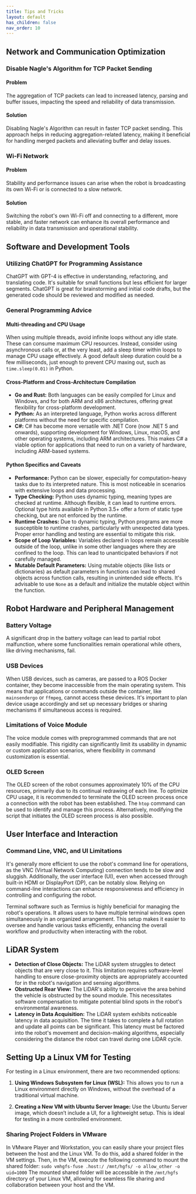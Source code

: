 ```yaml
---
title: Tips and Tricks
layout: default
has_children: false
nav_order: 10
---
```


## Network and Communication Optimization
### Disable Nagle's Algorithm for TCP Packet Sending
#### Problem
The aggregation of TCP packets can lead to increased latency, parsing and buffer issues, impacting the speed and reliability of data transmission.

#### Solution
Disabling Nagle's Algorithm can result in faster TCP packet sending. This approach helps in reducing aggregation-related latency, making it beneficial for handling merged packets and alleviating buffer and delay issues.

### Wi-Fi Network
#### Problem
Stability and performance issues can arise when the robot is broadcasting its own Wi-Fi or is connected to a slow network.

#### Solution
Switching the robot's own Wi-Fi off and connecting to a different, more stable, and faster network can enhance its overall performance and reliability in data transmission and operational stability.

## Software and Development Tools
### Utilizing ChatGPT for Programming Assistance
ChatGPT with GPT-4 is effective in understanding, refactoring, and translating code. It's suitable for small functions but less efficient for larger segments. ChatGPT is great for brainstorming and initial code drafts, but the generated code should be reviewed and modified as needed.

### General Programming Advice
#### Multi-threading and CPU Usage
When using multiple threads, avoid infinite loops without any idle state. These can consume maximum CPU resources. Instead, consider using asynchronous calls or, at the very least, add a sleep timer within loops to manage CPU usage effectively. A good default sleep duration could be a few milliseconds, just enough to prevent CPU maxing out, such as `time.sleep(0.01)` in Python.

#### Cross-Platform and Cross-Architecture Compilation
- **Go and Rust:** Both languages can be easily compiled for Linux and Windows, and for both ARM and x86 architectures, offering great flexibility for cross-platform development.
- **Python:** As an interpreted language, Python works across different platforms without the need for specific compilation.
- **C#:** C# has become more versatile with .NET Core (now .NET 5 and onwards), supporting development for Windows, Linux, macOS, and other operating systems, including ARM architectures. This makes C# a viable option for applications that need to run on a variety of hardware, including ARM-based systems.

#### Python Specifics and Caveats
- **Performance:** Python can be slower, especially for computation-heavy tasks due to its interpreted nature. This is most noticeable in scenarios with extensive loops and data processing.
- **Type Checking:** Python uses dynamic typing, meaning types are checked at runtime. Although flexible, it can lead to runtime errors. Optional type hints available in Python 3.5+ offer a form of static type checking, but are not enforced by the runtime.
- **Runtime Crashes:** Due to dynamic typing, Python programs are more susceptible to runtime crashes, particularly with unexpected data types. Proper error handling and testing are essential to mitigate this risk.
- **Scope of Loop Variables:** Variables declared in loops remain accessible outside of the loop, unlike in some other languages where they are confined to the loop. This can lead to unanticipated behaviors if not carefully managed.
- **Mutable Default Parameters:** Using mutable objects (like lists or dictionaries) as default parameters in functions can lead to shared objects across function calls, resulting in unintended side effects. It's advisable to use `None` as a default and initialize the mutable object within the function.

## Robot Hardware and Peripheral Management
### Battery Voltage
A significant drop in the battery voltage can lead to partial robot malfunction, where some functionalities remain operational while others, like driving mechanisms, fail.

### USB Devices 
When USB devices, such as cameras, are passed to a ROS Docker container, they become inaccessible from the main operating system. This means that applications or commands outside the container, like `mainsendergo` or `ffmpeg`, cannot access these devices. It's important to plan device usage accordingly and set up necessary bridges or sharing mechanisms if simultaneous access is required.

### Limitations of Voice Module
The voice module comes with preprogrammed commands that are not easily modifiable. This rigidity can significantly limit its usability in dynamic or custom application scenarios, where flexibility in command customization is essential.

### OLED Screen 
The OLED screen of the robot consumes approximately 10% of the CPU resources, primarily due to its continual redrawing of each line. To optimize CPU usage, it is recommended to terminate the OLED screen process once a connection with the robot has been established. The `htop` command can be used to identify and manage this process. Alternatively, modifying the script that initiates the OLED screen process is also possible.

## User Interface and Interaction
### Command Line, VNC, and UI Limitations
It's generally more efficient to use the robot's command line for operations, as the VNC (Virtual Network Computing) connection tends to be slow and sluggish. Additionally, the user interface (UI), even when accessed through built-in HDMI or DisplayPort (DP), can be notably slow. Relying on command-line interactions can enhance responsiveness and efficiency in controlling and configuring the robot. 

Terminal software such as Termius is highly beneficial for managing the robot's operations. It allows users to have multiple terminal windows open simultaneously in an organized arrangement. This setup makes it easier to oversee and handle various tasks efficiently, enhancing the overall workflow and productivity when interacting with the robot.

## LiDAR System
- **Detection of Close Objects:** The LiDAR system struggles to detect objects that are very close to it. This limitation requires software-level handling to ensure close-proximity objects are appropriately accounted for in the robot's navigation and sensing algorithms.
- **Obstructed Rear View:** The LiDAR's ability to perceive the area behind the vehicle is obstructed by the sound module. This necessitates software compensation to mitigate potential blind spots in the robot's environmental awareness.
- **Latency in Data Acquisition:** The LiDAR system exhibits noticeable latency in data acquisition. The time it takes to complete a full rotation and update all points can be significant. This latency must be factored into the robot's movement and decision-making algorithms, especially considering the distance the robot can travel during one LiDAR cycle.

## Setting Up a Linux VM for Testing
For testing in a Linux environment, there are two recommended options:

1. **Using Windows Subsystem for Linux (WSL):** This allows you to run a Linux environment directly on Windows, without the overhead of a traditional virtual machine.

2. **Creating a New VM with Ubuntu Server Image:** Use the Ubuntu Server image, which doesn’t include a UI, for a lightweight setup. This is ideal for testing in a more controlled environment.

### Sharing Project Folders in VMware
In VMware Player and Workstation, you can easily share your project files between the host and the Linux VM. To do this, add a shared folder in the VM settings. Then, in the VM, execute the following command to mount the shared folder: `sudo vmhgfs-fuse .host:/ /mnt/hgfs/ -o allow_other -o uid=1000`
The mounted shared folder will be accessible in the `/mnt/hgfs` directory of your Linux VM, allowing for seamless file sharing and collaboration between your host and the VM.